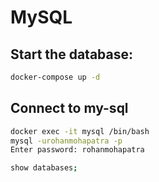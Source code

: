 # MySQL

## Start the database:

```sh
docker-compose up -d
```

## Connect to my-sql

```sh
docker exec -it mysql /bin/bash
mysql -urohanmohapatra -p
Enter password: rohanmohapatra

show databases;
```
